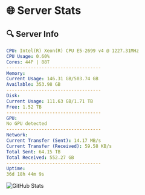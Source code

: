 # 🌐 Server Stats
## 🔍 Server Info
```yaml
CPU: Intel(R) Xeon(R) CPU E5-2699 v4 @ 1227.31MHz
CPU Usage: 0.60%
Cores: 44P | 88T
-----------------------------------
Memory:
Current Usage: 146.31 GB/503.74 GB
Available: 353.98 GB
-----------------------------------
Disk:
Current Usage: 111.63 GB/1.71 TB
Free: 1.52 TB
-----------------------------------
GPU:
No GPU detected
-----------------------------------
Network:
Current Transfer (Sent): 14.17 MB/s
Current Transfer (Received): 59.58 KB/s
Total Sent: 64.15 TB
Total Received: 552.27 GB
-----------------------------------
Uptime:
36d 18h 44m 9s
```
![GitHub Stats](https://img.shields.io/badge/Updated-2025-04-13_16:06:58-blue)
